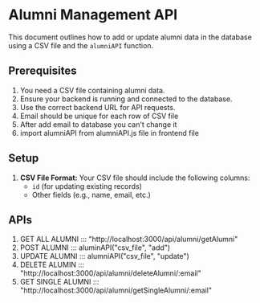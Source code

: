 # Alumni Management API

This document outlines how to add or update alumni data in the database using a CSV file and the `alumniAPI` function.

## Prerequisites

1. You need a CSV file containing alumni data.
2. Ensure your backend is running and connected to the database.
3. Use the correct backend URL for API requests.
4. Email should be unique for each row of CSV file
5. After add email to database you can't change it
6. import alumniAPI from alumniAPI.js file in frontend file

## Setup

1. **CSV File Format:**
   Your CSV file should include the following columns:
   - `id` (for updating existing records)
   - Other fields (e.g., name, email, etc.)

## APIs

1. GET ALL ALUMNI :::  "http://localhost:3000/api/alumni/getAlumni"
2. POST ALUMNI ::: aluminAPI("csv_file", "add")
3. UPDATE ALUMNI ::: alumniAPI("csv_file", "update")
4. DELETE ALUMIN ::: "http://localhost:3000/api/alumni/deleteAlumni/:email"
5. GET SINGLE ALUMNI ::: "http://localhost:3000/api/alumni/getSingleAlumni/:email"
